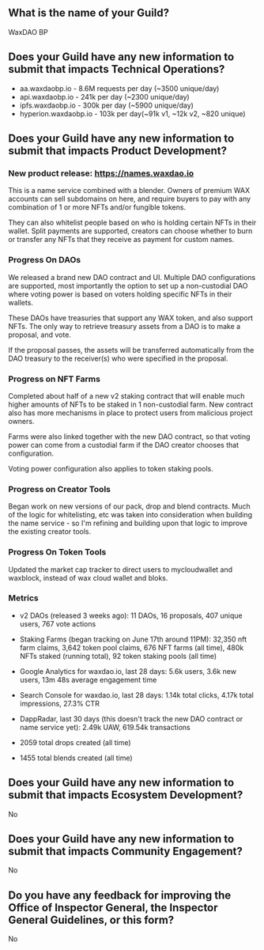 ## What is the name of your Guild?

WaxDAO BP

## Does your Guild have any new information to submit that impacts Technical Operations?

- aa.waxdaobp.io - 8.6M requests per day (~3500 unique/day)
- api.waxdaobp.io - 241k per day (~2300 unique/day)
- ipfs.waxdaobp.io - 300k per day (~5900 unique/day)
- hyperion.waxdaobp.io - 103k per day(~91k v1, ~12k v2, ~820 unique)

## Does your Guild have any new information to submit that impacts Product Development?

### New product release: https://names.waxdao.io

This is a name service combined with a blender. Owners of premium WAX accounts can sell subdomains on here, and require buyers to pay with any combination of 1 or more NFTs and/or fungible tokens.

They can also whitelist people based on who is holding certain NFTs in their wallet. Split payments are supported, creators can choose whether to burn or transfer any NFTs that they receive as payment for custom names.

### Progress On DAOs

We released a brand new DAO contract and UI. Multiple DAO configurations are supported, most importantly the option to set up a non-custodial DAO where voting power is based on voters holding specific NFTs in their wallets.

These DAOs have treasuries that support any WAX token, and also support NFTs. The only way to retrieve treasury assets from a DAO is to make a proposal, and vote.

If the proposal passes, the assets will be transferred automatically from the DAO treasury to the receiver(s) who were specified in the proposal.

### Progress on NFT Farms

Completed about half of a new v2 staking contract that will enable much higher amounts of NFTs to be staked in 1 non-custodial farm. New contract also has more mechanisms in place to protect users from malicious project owners.

Farms were also linked together with the new DAO contract, so that voting power can come from a custodial farm if the DAO creator chooses that configuration.

Voting power configuration also applies to token staking pools.

### Progress on Creator Tools

Began work on new versions of our pack, drop and blend contracts. Much of the logic for whitelisting, etc was taken into consideration when building the name service - so I'm refining and building upon that logic to improve the existing creator tools.

### Progress On Token Tools

Updated the market cap tracker to direct users to mycloudwallet and waxblock, instead of wax cloud wallet and bloks.



### Metrics

- v2 DAOs (released 3 weeks ago): 11 DAOs, 16 proposals, 407 unique users, 767 vote actions

- Staking Farms (began tracking on June 17th around 11PM): 32,350 nft farm claims, 3,642 token pool claims, 676 NFT farms (all time), 480k NFTs staked (running total), 92 token staking pools (all time)

- Google Analytics for waxdao.io, last 28 days: 5.6k users, 3.6k new users, 13m 48s average engagement time

- Search Console for waxdao.io, last 28 days: 1.14k total clicks, 4.17k total impressions, 27.3% CTR

- DappRadar, last 30 days (this doesn't track the new DAO contract or name service yet): 2.49k UAW, 619.54k transactions

- 2059 total drops created (all time)

- 1455 total blends created (all time)

## Does your Guild have any new information to submit that impacts Ecosystem Development?

No

## Does your Guild have any new information to submit that impacts Community Engagement?

No

## Do you have any feedback for improving the Office of Inspector General, the Inspector General Guidelines, or this form?

No
